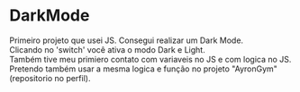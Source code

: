 # DarkMode

Primeiro projeto que usei JS. Consegui realizar um Dark Mode.<br>
Clicando no 'switch' você ativa o modo Dark e Light.
<br> 
Também tive meu primiero contato com variaveis no JS e com logica no JS.
<br>
Pretendo também usar a mesma logica e função no projeto "AyronGym" (repositorio no perfil).
